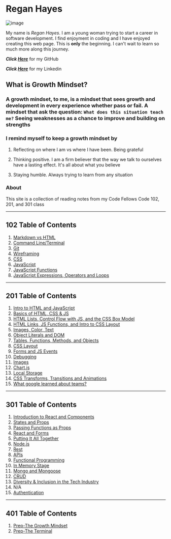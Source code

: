 # Regan Hayes

![image](https://user-images.githubusercontent.com/94281145/141847229-f68823b5-65f3-4fc3-bef1-9eb601ca9279.png)

My name is *Regan Hayes*. I am a young woman trying to start a career in software development. I find enjoyment in coding and I have enjoyed creating this web page. This is **only** the beginning. I can't wait to learn so much more along this journey.

***Click [Here](https://github.com/raechanel)*** for my GitHub

***Click [Here](https://www.linkedin.com/in/regan-h-70235814a/)*** for my Linkedin

## What is Growth Mindset?

### A growth mindset, to me, is a mindset that sees growth and development in every experience whether pass or fail. A mindset that ask the question: `What does this situation teach me?` Seeing weaknesses as a chance to improve and building on strengths

### I remind myself to keep a growth mindset by

1. Reflecting on where I am vs where I have been. Being grateful

2. Thinking positive. I am a firm believer that the way we talk to ourselves have a lasting effect. It's all about what you believe

3. Staying humble. Always trying to learn from any situation

### About

This site is a collection of reading notes from my Code Fellows Code 102, 201, and 301 class

***

## 102 Table of Contents

1. [Markdown vs HTML](class102reading.md)
2. [Command Line/Terminal](class102reading2.md)
3. [Git](class102reading3.md)
4. [Wireframing](class102reading4.md)
5. [CSS](class102reading5.md)
6. [JavaScript](class102reading6.md)
7. [JavaScript Functions](class102reading7.md)
8. [JavaScript Expressions, Operators and Loops](class102reading8.md)

***

## 201 Table of Contents

1. [Intro to HTML and JavaScript](class-01.md)
2. [Basics of HTML, CSS & JS](class-02.md)
3. [HTML Lists, Control Flow with JS, and the CSS Box Model](class-03.md)
4. [HTML Links, JS Functions, and Intro to CSS Layout](class-04.md)
5. [Images, Color, Text](class-05.md)
6. [Object Literals and DOM](class-06.md)
7. [Tables, Functions, Methods, and Objects](class-07.md)
8. [CSS Layout](class-08.md)
9. [Forms and JS Events](class-09.md)
10. [Debugging](class-10.md)
11. [Images](class-11.md)
12. [Chart.js](class-12.md)
13. [Local Storage](class-13.md)
14. [CSS Transforms, Transitions and Animations](class-14a.md)
15. [What google learned about teams?](class-14b.md)

***

## 301 Table of Contents

1. [Introduction to React and Components](class-1.md)
2. [States and Props](class-2.md)
3. [Passing Functions as Props](class-3.md)
4. [React and Forms](class-4.md)
5. [Putting It All Together](class-5.md)
6. [Node.js](class-6.md)
7. [Rest](class-7.md)
8. [APIs](class-8.md)
9. [Functional Programming](class-9.md)
10. [In Memory Stage](class-010.md)
11. [Mongo and Mongoose](class-011.md)
12. [CRUD](class-012.md)
13. [Diversity & Inclusion in the Tech Industry](class-013)
14. N/A
15. [Authentication](class-015.md)

***

## 401 Table of Contents

1. [Prep-The Growth Mindset](401-01.md)
2. [Prep-The Terminal](401-02.md)
